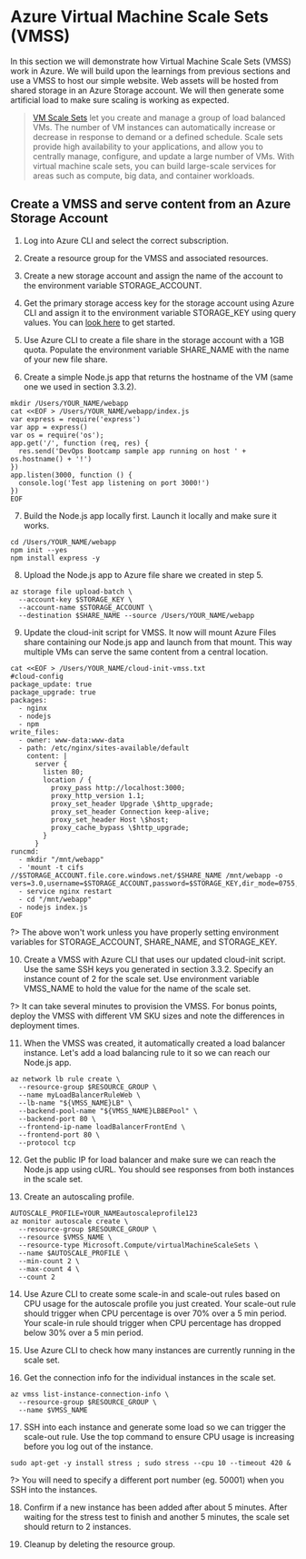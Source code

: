 # Azure Virtual Machine Scale Sets (VMSS)

In this section we will demonstrate how Virtual Machine Scale Sets (VMSS) work in Azure. We will build upon the learnings from previous sections and use a VMSS to host our simple website. Web assets will be hosted from shared storage in an Azure Storage account. We will then generate some artificial load to make sure scaling is working as expected.

> [VM Scale Sets](https://docs.microsoft.com/en-us/azure/virtual-machine-scale-sets/overview) let you create and manage a group of load balanced VMs. The number of VM instances can automatically increase or decrease in response to demand or a defined schedule. Scale sets provide high availability to your applications, and allow you to centrally manage, configure, and update a large number of VMs. With virtual machine scale sets, you can build large-scale services for areas such as compute, big data, and container workloads.

## Create a VMSS and serve content from an Azure Storage Account

1. Log into Azure CLI and select the correct subscription.

2. Create a resource group for the VMSS and associated resources.

3. Create a new storage account and assign the name of the account to the environment variable STORAGE_ACCOUNT.

4. Get the primary storage access key for the storage account using Azure CLI and assign it to the environment variable STORAGE_KEY using query values. You can [look here](https://docs.microsoft.com/en-us/cli/azure/storage/account?view=azure-cli-latest) to get started.

5. Use Azure CLI to create a file share in the storage account with a 1GB quota. Populate the environment variable SHARE_NAME with the name of your new file share.

6. Create a simple Node.js app that returns the hostname of the VM (same one we used in section 3.3.2).

```
mkdir /Users/YOUR_NAME/webapp
cat <<EOF > /Users/YOUR_NAME/webapp/index.js
var express = require('express')
var app = express()
var os = require('os');
app.get('/', function (req, res) {
  res.send('DevOps Bootcamp sample app running on host ' + os.hostname() + '!')
})
app.listen(3000, function () {
  console.log('Test app listening on port 3000!')
})
EOF
```

7. Build the Node.js app locally first. Launch it locally and make sure it works.

```
cd /Users/YOUR_NAME/webapp
npm init --yes
npm install express -y
```

8. Upload the Node.js app to Azure file share we created in step 5.

```
az storage file upload-batch \
  --account-key $STORAGE_KEY \
  --account-name $STORAGE_ACCOUNT \
  --destination $SHARE_NAME --source /Users/YOUR_NAME/webapp
```

9. Update the cloud-init script for VMSS. It now will mount Azure Files share containing our Node.js app and launch from that mount. This way multiple VMs can serve the same content from a central location.

```
cat <<EOF > /Users/YOUR_NAME/cloud-init-vmss.txt
#cloud-config
package_update: true
package_upgrade: true
packages:
  - nginx
  - nodejs
  - npm
write_files:
  - owner: www-data:www-data
  - path: /etc/nginx/sites-available/default
    content: |
      server {
        listen 80;
        location / {
          proxy_pass http://localhost:3000;
          proxy_http_version 1.1;
          proxy_set_header Upgrade \$http_upgrade;
          proxy_set_header Connection keep-alive;
          proxy_set_header Host \$host;
          proxy_cache_bypass \$http_upgrade;
        }
      }
runcmd:
  - mkdir "/mnt/webapp"
  - 'mount -t cifs //$STORAGE_ACCOUNT.file.core.windows.net/$SHARE_NAME /mnt/webapp -o vers=3.0,username=$STORAGE_ACCOUNT,password=$STORAGE_KEY,dir_mode=0755,file_mode=0664'
  - service nginx restart
  - cd "/mnt/webapp"
  - nodejs index.js
EOF
```

?> The above won't work unless you have properly setting environment variables for STORAGE_ACCOUNT, SHARE_NAME, and STORAGE_KEY.

10. Create a VMSS with Azure CLI that uses our updated cloud-init script. Use the same SSH keys you generated in section 3.3.2. Specify an instance count of 2 for the scale set. Use environment variable VMSS_NAME to hold the value for the name of the scale set.

?> It can take several minutes to provision the VMSS. For bonus points, deploy the VMSS with different VM SKU sizes and note the differences in deployment times.

11. When the VMSS was created, it automatically created a load balancer instance. Let's add a load balancing rule to it so we can reach our Node.js app.

```
az network lb rule create \
  --resource-group $RESOURCE_GROUP \
  --name myLoadBalancerRuleWeb \
  --lb-name "${VMSS_NAME}LB" \
  --backend-pool-name "${VMSS_NAME}LBBEPool" \
  --backend-port 80 \
  --frontend-ip-name loadBalancerFrontEnd \
  --frontend-port 80 \
  --protocol tcp
```

12. Get the public IP for load balancer and make sure we can reach the Node.js app using cURL. You should see responses from both instances in the scale set.

13. Create an autoscaling profile.

```
AUTOSCALE_PROFILE=YOUR_NAMEautoscaleprofile123
az monitor autoscale create \
  --resource-group $RESOURCE_GROUP \
  --resource $VMSS_NAME \
  --resource-type Microsoft.Compute/virtualMachineScaleSets \
  --name $AUTOSCALE_PROFILE \
  --min-count 2 \
  --max-count 4 \
  --count 2
```

14. Use Azure CLI to create some scale-in and scale-out rules based on CPU usage for the autoscale profile you just created. Your scale-out rule should trigger when CPU percentage is over 70% over a 5 min period. Your scale-in rule should trigger when CPU percentage has dropped below 30% over a 5 min period.

15. Use Azure CLI to check how many instances are currently running in the scale set.

16. Get the connection info for the individual instances in the scale set.

```
az vmss list-instance-connection-info \
  --resource-group $RESOURCE_GROUP \
  --name $VMSS_NAME
```

17. SSH into each instance and generate some load so we can trigger the scale-out rule. Use the top command to ensure CPU usage is increasing before you log out of the instance.

```
sudo apt-get -y install stress ; sudo stress --cpu 10 --timeout 420 &
```

?> You will need to specify a different port number (eg. 50001) when you SSH into the instances.

18. Confirm if a new instance has been added after about 5 minutes. After waiting for the stress test to finish and another 5 minutes, the scale set should return to 2 instances.

19. Cleanup by deleting the resource group.
